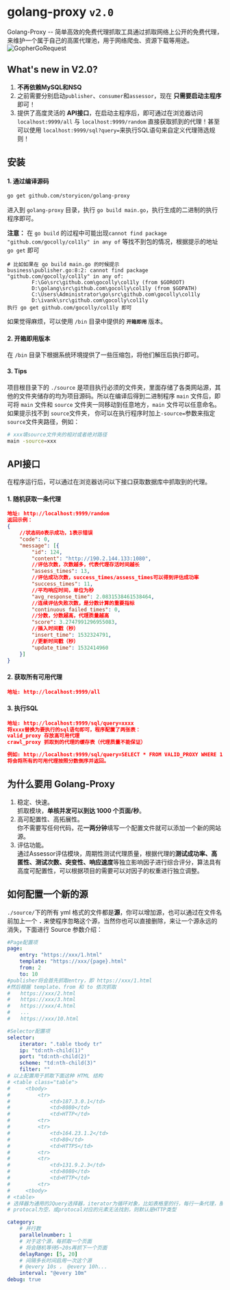 # golang-proxy `v2.0`

Golang-Proxy -- 简单高效的免费代理抓取工具通过抓取网络上公开的免费代理，来维护一个属于自己的高匿代理池，用于网络爬虫、资源下载等用途。
![GopherGoRequest](https://raw.githubusercontent.com/parnurzeal/gorequest/gh-pages/images/Gopher_GoRequest_400x300.jpg)

## What's new in V2.0?
1. **不再依赖MySQL和NSQ**     
2. 之前需要分别启动`publisher`、`consumer`和`assessor`，现在 **只需要启动主程序** 即可！
3. 提供了高度灵活的 **API接口**，在启动主程序后，即可通过在浏览器访问`localhost:9999/all` 与 `localhost:9999/random` 直接获取抓到的代理！甚至可以使用 `localhost:9999/sql?query=`来执行SQL语句来自定义代理筛选规则！

## 安装

#### 1. 通过编译源码
```bash
go get github.com/storyicon/golang-proxy
```
进入到 `golang-proxy` 目录，执行 `go build main.go`，执行生成的二进制的执行程序即可。    

**注意：**
在 `go build` 的过程中可能出现`cannot find package "github.com/gocolly/col1ly" in any of` 等找不到包的情况，根据提示的地址 `go get` 即可    
```
# 比如如果在 go build main.go 的时候提示
business\publisher.go:8:2: cannot find package "github.com/gocolly/col1ly" in any of:
        F:\Go\src\github.com\gocolly\col1ly (from $GOROOT)
        D:\golang\src\github.com\gocolly\col1ly (from $GOPATH)
        C:\Users\Administrator\go\src\github.com\gocolly\col1ly
        D:\ivank\src\github.com\gocolly\col1ly
执行 go get github.com/gocolly/col1ly 即可
```
如果觉得麻烦，可以使用 `/bin` 目录中提供的 **`开箱即用`** 版本。

#### 2. 开箱即用版本

在 `/bin` 目录下根据系统环境提供了一些压缩包，将他们解压后执行即可。

#### 3. Tips

项目根目录下的 `./source` 是项目执行必须的文件夹，里面存储了各类网站源，其他的文件夹储存的均为项目源码。所以在编译后得到二进制程序 `main` 文件后，即可将 `main` 文件和 `source` 文件夹一同移动到任意地方，`main` 文件可以任意命名。    
如果提示找不到 `source`文件夹， 你可以在执行程序时加上`-source=`参数来指定`source`文件夹路径，例如：
```bash
# xxx填source文件夹的相对或者绝对路径
main -source=xxx
```

## API接口

在程序运行后，可以通过在浏览器访问以下接口获取数据库中抓取到的代理。
#### 1. 随机获取一条代理
```json
地址: http://localhost:9999/random
返回示例：
{
    //状态码0表示成功，1表示错误
	"code": 0,
	"message": [{
		"id": 124,
		"content": "http://190.2.144.133:1080",
		//评估次数，次数越多，代表代理存活时间越长
		"assess_times": 13,
		//评估成功次数，success_times/assess_times可以得到评估成功率
		"success_times": 11,
		//平均响应时间，单位为秒
		"avg_response_time": 2.0831538461538464,
		//连续评估失败次数，是分数计算的重要指标
		"continuous_failed_times": 0,
		//分数，分数越高，代理质量越高
		"score": 3.2747991296955083,
		//插入时间戳（秒）
		"insert_time": 1532324791,
		//更新时间戳（秒）
		"update_time": 1532414960
	}]
}
```
#### 2. 获取所有可用代理
```json
地址: http://localhost:9999/all
```
#### 3. 执行SQL
```json
地址: http://localhost:9999/sql/query=xxxx
将xxxx替换为要执行的sql语句即可，程序配置了两张表：
valid_proxy 存放高可用代理
crawl_proxy 抓取到的代理的缓存表（代理质量不能保证）

例如: http://localhost:9999/sql/query=SELECT * FROM VALID_PROXY WHERE 1 ORDER BY SCORE DESC
将会将所有的可用代理按照分数倒序并返回。
```
## 为什么要用 Golang-Proxy

1.  稳定、快速。  
    抓取模块，**单核并发可以到达 1000 个页面/秒**。
2.  高可配置性、高拓展性。  
    你不需要写任何代码，花**一两分钟**填写一个配置文件就可以添加一个新的网站源。
3.  评估功能。  
    通过Assessor评估模块，周期性测试代理质量，根据代理的**测试成功率、高匿性、测试次数、突变性、响应速度**等独立影响因子进行综合评分，算法具有高度可配置性，可以根据项目的需要可以对因子的权重进行独立调整。

## 如何配置一个新的源

`./source/`下的所有 yml 格式的文件都是**源**，你可以增加源，也可以通过在文件名前加上一个 **`.`** 来使程序忽略这个源，当然你也可以直接删除，来让一个源永远的消失，下面进行 Source 参数介绍：
```yml
#Page配置项
page:
    entry: "https://xxx/1.html"
    template: "https://xxx/{page}.html"
    from: 2
    to: 10
#publisher将会首先抓取entry，即 https://xxx/1.html
#然后根据 template、from 和 to 依次抓取
#　　https://xxx/2.html
#　　https://xxx/3.html
#　　https://xxx/4.html
#　　...
#　　https://xxx/10.html
```

```yml
#Selector配置项
selector:
    iterator: ".table tbody tr"
    ip: "td:nth-child(1)"
    port: "td:nth-child(2)"
    scheme: "td:nth-child(3)"
    filter: ""
# 以上配置用于抓取下面这种 HTML 结构
# <table class="table">
#     <tbody>
#         <tr>
#             <td>187.3.0.1</td>
#             <td>8080</td>
#             <td>HTTP</td>
#         <tr>
#         <tr>
#             <td>164.23.1.2</td>
#             <td>80</td>
#             <td>HTTPS</td>
#         <tr>
#         <tr>
#             <td>131.9.2.3</td>
#             <td>8080</td>
#             <td>HTTP</td>
#         <tr>
#     <tbody>
# <table>
# 选择器为通用的JQuery选择器，iterator为循环对象，比如表格里的行，每行一条代理，那这个行的选择器就是iterator，而ip、port、protocal则是在iterator选择器的基础上进行子元素的查找。
# protocal为空，或protocal对应的元素无法找到，则默认是HTTP类型
```

```yml
category:
    # 并行数
    parallelnumber: 1
    # 对于这个源，每抓取一个页面
    # 将会随机等待5~20s再抓下一个页面
    delayRange: [5, 20]
    # 间隔多长时间启用一次这个源
    # @every 10s ， @every 10h...
    interval: "@every 10m"
debug: true
```